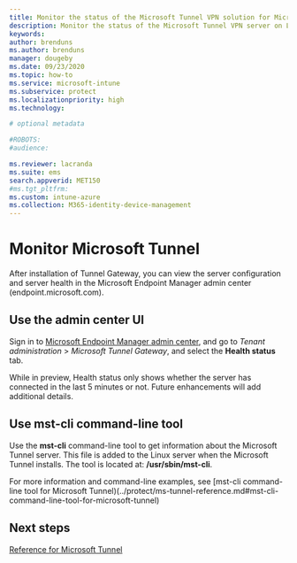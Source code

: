 ```yaml
---
title: Monitor the status of the Microsoft Tunnel VPN solution for Microsoft Intune - Azure | Microsoft Docs
description: Monitor the status of the Microsoft Tunnel VPN server on Linux. With the Microsoft Tunnel, cloud-based devices you manage with Intune can reach your on-premises infrastructure. 
keywords:
author: brenduns
ms.author: brenduns
manager: dougeby
ms.date: 09/23/2020
ms.topic: how-to
ms.service: microsoft-intune
ms.subservice: protect
ms.localizationpriority: high
ms.technology:

# optional metadata

#ROBOTS:
#audience:

ms.reviewer: lacranda
ms.suite: ems
search.appverid: MET150
#ms.tgt_pltfrm:
ms.custom: intune-azure
ms.collection: M365-identity-device-management
---
```


# Monitor Microsoft Tunnel

After installation of Tunnel Gateway, you can view the server configuration and server health in the Microsoft Endpoint Manager admin center (endpoint.microsoft.com).  

## Use the admin center UI

Sign in to [Microsoft Endpoint Manager admin center](https://go.microsoft.com/fwlink/?linkid=2109431), and go to *Tenant administration* > *Microsoft Tunnel Gateway*, and select the **Health status** tab.  
 
While in preview, Health status only shows whether the server has connected in the last 5 minutes or not.  Future enhancements will add additional details.

## Use mst-cli command-line tool

Use the **mst-cli** command-line tool to get information about the Microsoft Tunnel server. This file is added to the Linux server when the Microsoft Tunnel installs. The tool is located at: **/usr/sbin/mst-cli**.

For more information and command-line examples, see [mst-cli command-line tool for Microsoft Tunnel)(../protect/ms-tunnel-reference.md#mst-cli-command-line-tool-for-microsoft-tunnel)

## Next steps

[Reference for Microsoft Tunnel](../protect/ms-tunnel-reference.md)
